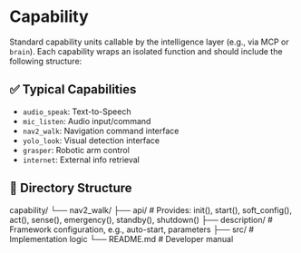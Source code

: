# Capability

Standard capability units callable by the intelligence layer (e.g., via MCP or `brain`). Each capability wraps an isolated function and should include the following structure:

## ✅ Typical Capabilities

- `audio_speak`: Text-to-Speech
- `mic_listen`: Audio input/command
- `nav2_walk`: Navigation command interface
- `yolo_look`: Visual detection interface
- `grasper`: Robotic arm control
- `internet`: External info retrieval

## 📁 Directory Structure

capability/
└── nav2_walk/
├── api/ # Provides: init(), start(), soft_config(), act(), sense(), emergency(), standby(), shutdown()
├── description/ # Framework configuration, e.g., auto-start, parameters
├── src/ # Implementation logic
└── README.md # Developer manual